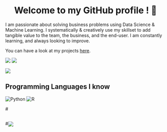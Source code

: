 <h1 align="center"> Welcome to my GitHub profile ! 👋</h1>

I am passionate about solving business problems using Data Science & Machine Learning. I systematically & creatively use my skillset to add tangible value to the team, the business, and the end-user. I am constantly learning, and always looking to improve.

You can have a look at my projects [here](https://github.com/wguesdon/Data_Science_portfolio).

[![](https://img.shields.io/badge/linkedin-%230077B5.svg?&style=flat&logo=linkedin&logoColor=white)](https://www.linkedin.com/in/william-guesdon/)
[![](https://img.shields.io/badge/Kaggle-%2312100E.svg?&style=flat&logo=kaggle&logoColor=white)](https://www.kaggle.com/wguesdon)

[![](https://img.shields.io/badge/Email-wguesdon%40gmail.com-blue)](mailto:wguesdon@gmail.com)

<h2> Programming Languages I know </h2>
<div>
<!-- From https://github.com/Ileriayo/markdown-badges/blob/master/README.md -->
<img alt="Python" src="https://img.shields.io/badge/python%20-%2314354C.svg?&style=for-the-badge&logo=python&logoColor=white"/>
<img alt="R" src="https://img.shields.io/badge/r-%23276DC3.svg?&style=for-the-badge&logo=r&logoColor=white"/>

#<h2>  </h2>
#<img align='center' src="https://github-readme-stats.vercel.app/api?username=wguesdon&show_icons=true">
